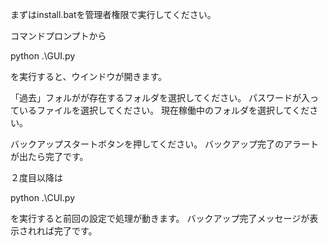 まずはinstall.batを管理者権限で実行してください。

コマンドプロンプトから

  python .\GUI.py

を実行すると、ウインドウが開きます。

「過去」フォルがが存在するフォルダを選択してください。
パスワードが入っているファイルを選択してください。
現在稼働中のフォルダを選択してください。

バックアップスタートボタンを押してください。
バックアップ完了のアラートが出たら完了です。

２度目以降は

  python .\CUI.py  

を実行すると前回の設定で処理が動きます。
バックアップ完了メッセージが表示されれば完了です。
